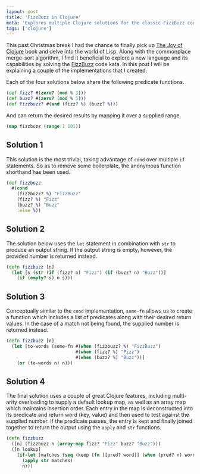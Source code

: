 ```yaml
---
layout: post
title: 'FizzBuzz in Clojure'
meta: 'Explores multiple Clojure solutions for the classic FizzBuzz code kata. Discovering clean and concise implementations that showcase the elegance of Lisp.'
tags: ['clojure']
---
```


This past Christmas break I had the chance to finally pick up [The Joy of Clojure](https://www.manning.com/books/the-joy-of-clojure) book and delve into the world of Lisp.
Along with the commonplace merge-sort algorithm, I find it beneficial to explore a new language and its capabilities by solving the [FizzBuzz](http://rosettacode.org/wiki/FizzBuzz) code kata.
In this post I will be explaining a couple of the implementations that I created.

<!--more-->

Each of the four solutions below share the following predicate functions.

```clojure
(def fizz? #(zero? (mod % 3)))
(def buzz? #(zero? (mod % 5)))
(def fizzbuzz? #(and (fizz? %) (buzz? %)))
```

And can return the desired results by mapping it over a supplied range.

```clojure
(map fizzbuzz (range 1 101))
```

## Solution 1

This solution is the most trivial, taking advantage of `cond` over multiple `if` statements.
So as to remove some boilerplate, the anonymous function shorthand has been used.

```clojure
(def fizzbuzz
  #(cond
    (fizzbuzz? %) "FizzBuzz"
    (fizz? %) "Fizz"
    (buzz? %) "Buzz"
    :else %))
```

## Solution 2

The solution below uses the `let` statement in combination with `str` to produce an output string.
If the output string is empty, however, the provided number is returned instead.

```clojure
(defn fizzbuzz [n]
  (let [s (str (if (fizz? n) "Fizz") (if (buzz? n) "Buzz"))]
    (if (empty? s) n s)))
```

## Solution 3

Conceptually similar to the `cond` implementation, `some-fn` allows us to create a function which includes a list of predicates along with their desired return values.
In the case of a match not being found, the supplied number is returned instead.

```clojure
(defn fizzbuzz [n]
  (let [to-words (some-fn #(when (fizzbuzz? %) "FizzBuzz")
                          #(when (fizz? %) "Fizz")
                          #(when (buzz? %) "Buzz"))]
    (or (to-words n) n)))
```

## Solution 4

The final solution uses a couple of great Clojure features, including multi-arity overloading to supply a default lookup map, as well as an array map which maintains insertion order.
Each entry in the map is deconstructed into its predicate and return word (key, value) and then used to test against the supplied number.
If the predicate passes, the entry is kept and finally joined together to return the output using the `apply` and `str` functions.

```clojure
(defn fizzbuzz
  ([n] (fizzbuzz n (array-map fizz? "Fizz" buzz? "Buzz")))
  ([n lookup]
    (if-let [matches (seq (keep (fn [[pred? word]] (when (pred? n) word)) lookup))]
      (apply str matches)
      n)))
```
